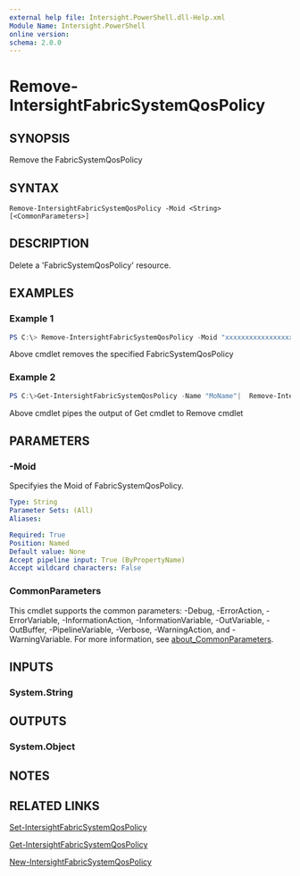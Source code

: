 ```yaml
---
external help file: Intersight.PowerShell.dll-Help.xml
Module Name: Intersight.PowerShell
online version:
schema: 2.0.0
---
```


# Remove-IntersightFabricSystemQosPolicy

## SYNOPSIS
Remove the FabricSystemQosPolicy

## SYNTAX

```
Remove-IntersightFabricSystemQosPolicy -Moid <String> [<CommonParameters>]
```

## DESCRIPTION
Delete a &apos;FabricSystemQosPolicy&apos; resource.

## EXAMPLES

### Example 1
```powershell
PS C:\> Remove-IntersightFabricSystemQosPolicy -Moid "xxxxxxxxxxxxxxxxxxxxxxxxxxx"
```
Above cmdlet removes the specified FabricSystemQosPolicy 

### Example 2
```powershell
PS C:\>Get-IntersightFabricSystemQosPolicy -Name "MoName"|  Remove-IntersightFabricSystemQosPolicy
```
Above cmdlet pipes the output of Get cmdlet to Remove cmdlet

## PARAMETERS

### -Moid
Specifyies the Moid of FabricSystemQosPolicy.

```yaml
Type: String
Parameter Sets: (All)
Aliases:

Required: True
Position: Named
Default value: None
Accept pipeline input: True (ByPropertyName)
Accept wildcard characters: False
```

### CommonParameters
This cmdlet supports the common parameters: -Debug, -ErrorAction, -ErrorVariable, -InformationAction, -InformationVariable, -OutVariable, -OutBuffer, -PipelineVariable, -Verbose, -WarningAction, and -WarningVariable. For more information, see [about_CommonParameters](http://go.microsoft.com/fwlink/?LinkID=113216).

## INPUTS

### System.String

## OUTPUTS

### System.Object
## NOTES

## RELATED LINKS

[Set-IntersightFabricSystemQosPolicy](./Set-IntersightFabricSystemQosPolicy.md)

[Get-IntersightFabricSystemQosPolicy](./Get-IntersightFabricSystemQosPolicy.md)

[New-IntersightFabricSystemQosPolicy](./New-IntersightFabricSystemQosPolicy.md)

